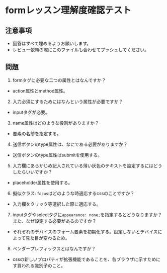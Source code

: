 # formレッスン理解度確認テスト

## 注意事項

- 回答はすべて埋めるようお願いします。
- レビュー依頼の際にこのファイルも合わせてプッシュしてください。

## 問題

1. formタグに必要な二つの属性とはなんですか？
  - action属性とmethod属性。

2. 入力必須にするためにはなんという属性が必要ですか？
  - inputタグが必要。

3. name属性はどのような役割がありますか？
  - 要素の名前を指定する。

4. 送信ボタンのtype属性は、なにである必要がありますか？
  - 送信ボタンのtype属性はsubmitを使用する。

5. 入力欄にあらかじめ記入されている薄い灰色のテキストを設定するにはどうしたらいいですか？
  - placeholder属性を使用する。

6. 擬似クラス`:focus`はどのような時適応するcssのことですか？
  - 入力欄をクリック等選択した際に適応する。

7. inputタグやselectタグに`appearance: none;`を指定するとどうなりますか？また、なぜ設定する必要があるのですか？
  - それぞれのデバイスのフォーム要素を初期化する。設定しないとデバイスによって見た目が変わるため。

8. ベンダープレフィックスとはなんですか？
  - cssの新しいプロパティが拡張機能であることを、各ブラウザに示すためにす買われる識別子のこと。